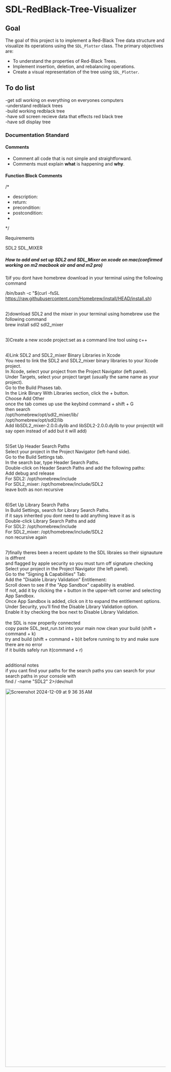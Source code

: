 # SDL-RedBlack-Tree-Visualizer

## Goal
The goal of this project is to implement a Red-Black Tree data structure and visualize its operations using the `SDL_Plotter` class. The primary objectives are:

- To understand the properties of Red-Black Trees.
- Implement insertion, deletion, and rebalancing operations.
- Create a visual representation of the tree using `SDL_Plotter`.

## To do list <br />
-get sdl working on everything on everyones computers <br />
-understand redblack trees<br />
-build working redblack tree<br />
-have sdl screen recieve data that effects red black tree<br />
-have sdl display tree<br />

### Documentation Standard

#### Comments
- Comment all code that is not simple and straightforward.<br />
- Comments must explain **what** is happening and **why**.

#### Function Block Comments
/*
 * description:
 * return:
 * precondition:
 * postcondition:
 * 
 */

Requirements

SDL2
SDL_MIXER

##### How to add and set up SDL2 and SDL_Mixer on xcode on mac(confirmed working on m2 macbook air and and m2 pro)
1)if you dont have homebrew download in your terminal using the following command <br />

/bin/bash -c "$(curl -fsSL https://raw.githubusercontent.com/Homebrew/install/HEAD/install.sh)
<br /> <br />

2)download SDL2 and the mixer in your terminal using homebrew use the following command <br />
brew install sdl2 sdl2_mixer  <br /> <br />


3)Create a new xcode project:set as a command line tool using c++ <br /> <br />


4)Link SDL2 and SDL2_mixer Binary Libraries in Xcode <br />
You need to link the SDL2 and SDL2_mixer binary libraries to your Xcode project. <br />
In Xcode, select your project from the Project Navigator (left panel). <br />
Under Targets, select your project target (usually the same name as your project). <br />
Go to the Build Phases tab. <br />
In the Link Binary With Libraries section, click the + button. <br />
Choose Add Other <br />
once the tab comes up use the keybind command + shift + G <br />
then search  <br /> 
/opt/homebrew/opt/sdl2_mixer/lib/    <br /> 
/opt/homebrew/opt/sdl2/lib    <br /> 
Add libSDL2_mixer-2.0.0.dylib and libSDL2-2.0.0.dylib to your project(it will say open instead of add but it will add) <br /><br />


5)Set Up Header Search Paths <br />
Select your project in the Project Navigator (left-hand side). <br />
Go to the Build Settings tab. <br />
In the search bar, type Header Search Paths. <br />
Double-click on Header Search Paths and add the following paths: <br />
Add debug and release <br />
For SDL2: /opt/homebrew/include  <br />
For SDL2_mixer: /opt/homebrew/include/SDL2 <br />
leave both as non recursive <br /> <br />



6)Set Up Library Search Paths <br />
In Build Settings, search for Library Search Paths. <br />
if it says inherited you dont need to add anything leave it as is <br />
Double-click Library Search Paths and add  <br />
For SDL2: /opt/homebrew/include  <br />
For SDL2_mixer: /opt/homebrew/include/SDL2 <br />
non recursive again <br /> <br />


7)finally theres been a recent update to the SDL libraies so their signauture is diffrent <br />
and flagged by apple security so you must turn off signature checking  <br />
Select your project in the Project Navigator (the left panel). <br />
Go to the "Signing & Capabilities" Tab: <br />
Add the "Disable Library Validation" Entitlement: <br />
Scroll down to see if the "App Sandbox" capability is enabled.  <br />
If not, add it by clicking the + button in the upper-left corner and selecting App Sandbox. <br />
Once App Sandbox is added, click on it to expand the entitlement options. <br />
Under Security, you’ll find the Disable Library Validation option. <br />
Enable it by checking the box next to Disable Library Validation. <br />
 <br />
the SDL is now properlly connected <br />
copy paste SDL_test_run.txt into your main
now clean your build (shift + command + k) <br />
try and build (shift + command + b)it before running to try and make sure there are no error <br />
if it builds safely run it(command + r) <br /> <br />


additional notes  <br />
if you cant find your paths for the search paths you can search for your search paths in your console with  <br />
find / -name "SDL2" 2>/dev/null <br />

<img width="1189" alt="Screenshot 2024-12-09 at 9 36 35 AM" src="https://github.com/user-attachments/assets/ca21d6f1-490e-49e7-b433-5e5d7b05ccd2">
